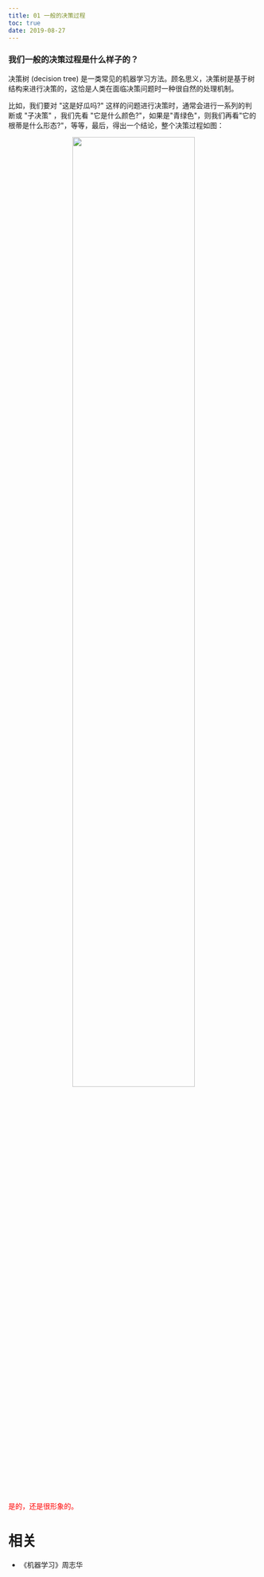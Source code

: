 ```yaml
---
title: 01 一般的决策过程
toc: true
date: 2019-08-27
---
```


### 我们一般的决策过程是什么样子的？

决策树 (decision tree) 是一类常见的机器学习方法。顾名思义，决策树是基于树结构来进行决策的，这恰是人类在面临决策问题时一种很自然的处理机制。

比如，我们要对 "这是好瓜吗?" 这样的问题进行决策时，通常会进行一系列的判断或 "子决策" ，我们先看 "它是什么颜色?"，如果是"青绿色"，则我们再看"它的根蒂是什么形态?"，等等，最后，得出一个结论，整个决策过程如图：

<p align="center">
    <img width="70%" height="70%" src="http://images.iterate.site/blog/image/180626/CIFbe9L92k.png?imageslim">
</p>

<span style="color:red;">是的，还是很形象的。</span>







# 相关

- 《机器学习》周志华
